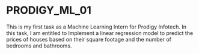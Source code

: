 # PRODIGY_ML_01
This is my first task as a Machine Learning Intern for Prodigy Infotech. In this task, I am entitled to Implement a linear regression model to predict the prices of houses based on their square footage and the number of bedrooms and bathrooms.
